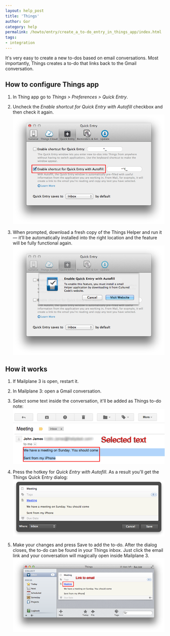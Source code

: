 ```yaml
---
layout: help_post
title: 'Things'
author: Gor
category: help
permalink: /howto/entry/create_a_to-do_entry_in_things_app/index.html
tags:
- integration
---
```


It's very easy to create a new to-dos based on email conversations. Most importantly, Things creates a to-do that links back to the Gmail conversation.


## How to configure Things app

1. In Thing app go to *Things > Preferences > Quick Entry*.

2. Uncheck the *Enable shortcut for Quick Entry with Autofill* checkbox and then check it again.<br/>
	![screenshot](/assets/howto/2013-04-25-create_a_to-do_entry_in_things_app/screen1.png) 
 
3. When prompted, download a fresh copy of the Things Helper and run it — it’ll be automatically installed into the right location and the feature will be fully functional again.<br/>
	![screenshot](/assets/howto/2013-04-25-create_a_to-do_entry_in_things_app/screen2.png)


## How it works

1. If Mailplane 3 is open, restart it.

2. In Mailplane 3: open a Gmail conversation.

3. Select some text inside the conversation, it'll be added as Things to-do note:<br/>
	![screenshot](/assets/howto/2013-04-25-create_a_to-do_entry_in_things_app/screen3.png) 

4. Press the hotkey for *Quick Entry with Autofill*. As a result you'll get the Things Quick Entry dialog:<br/>
 	![screenshot](/assets/howto/2013-04-25-create_a_to-do_entry_in_things_app/screen4.png)

5. Make your changes and press Save to add the to-do. After the dialog closes, the to-do can be found in your Things inbox. Just click the email link and your conversation will magically open inside Mailplane 3.<br/>
	![screenshot](/assets/howto/2013-04-25-create_a_to-do_entry_in_things_app/screen5.png)